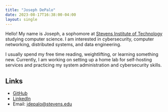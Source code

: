 ```yaml
---
title: "Joseph DePalo"
date: 2023-08-17T16:38:00-04:00
layout: single
---
```


Hello! My name is Joseph, a sophomore at [Stevens Institute of Technology](https://www.stevens.edu/)
studying computer science. I am interested in cybersecurity, computer networking, distributed
systems, and data engineering.

I usually spend my free time reading, weightlifting, or learning something new. Currently, I am
working on setting up a home lab for self-hosting services and practicing my system administration
and cybersecurity skills.

## Links
- [GitHub](https://github.com/JosephDePalo)
- [LinkedIn](https://www.linkedin.com/in/joseph-depalo/)
- Email: [jdepalo@stevens.edu](mailto:jdepalo@stevens.edu)